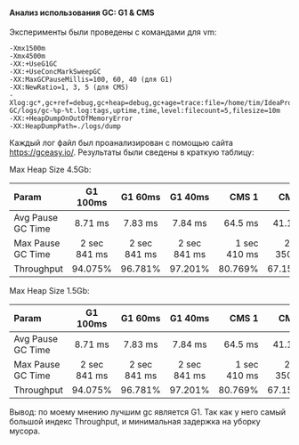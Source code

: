 #### Анализ использования GC: G1 & CMS

Эксперименты были проведены с командами для vm:  
```
-Xmx1500m
-Xmx4500m
-XX:+UseG1GC
-XX:+UseConcMarkSweepGC
-XX:MaxGCPauseMillis=100, 60, 40 (для G1)
-XX:NewRatio=1, 3, 5 (для CMS)
-Xlog:gc*,gc+ref=debug,gc+heap=debug,gc+age=trace:file=/home/tim/IdeaProjects/OtusJava/HW5-GC/logs/gc-%p-%t.log:tags,uptime,time,level:filecount=5,filesize=10m
-XX:+HeapDumpOnOutOfMemoryError
-XX:HeapDumpPath=./logs/dump 
```
Каждый лог файл был проанализирован с помощью сайта https://gceasy.io/. 
Результаты были сведены в краткую таблицу:

Max Heap Size 4.5Gb:

| Param          | G1 100ms| G1 60ms | G1 40ms| CMS 1 | CMS 3 |CMS 5 |
|:-------------  |:-------:|:--------:|:----------:|----:|--------:|------:|
|Avg Pause GC Time|8.71 ms|7.83 ms|7.84 ms|64.5 ms|41.1 ms|8.71 ms |
|Max Pause GC Time|2 sec 841 ms|2 sec 841 ms|2 sec 841 ms|1 sec 410 ms|2 sec 350 ms|2 sec 841 ms|
|Throughput       |94.075% |96.781%|97.201%|80.769%|67.158%|94.075%|

Max Heap Size 1.5Gb:

| Param          | G1 100ms| G1 60ms | G1 40ms| CMS 1 | CMS 3 |CMS 5 |
|:-------------  |:-------:|:--------:|:----------:|----:|--------:|------:|
|Avg Pause GC Time|8.71 ms|7.83 ms|7.84 ms|64.5 ms|41.1 ms|8.71 ms |
|Max Pause GC Time|2 sec 841 ms|2 sec 841 ms|2 sec 841 ms|1 sec 410 ms|2 sec 350 ms|2 sec 841 ms|
|Throughput       |94.075% |96.781%|97.201%|80.769%|67.158%|94.075%|


Вывод: по моему мнению лучшим gc является G1. Так как у него самый большой индекс Throughput, 
и минимальная задержка на уборку мусора.